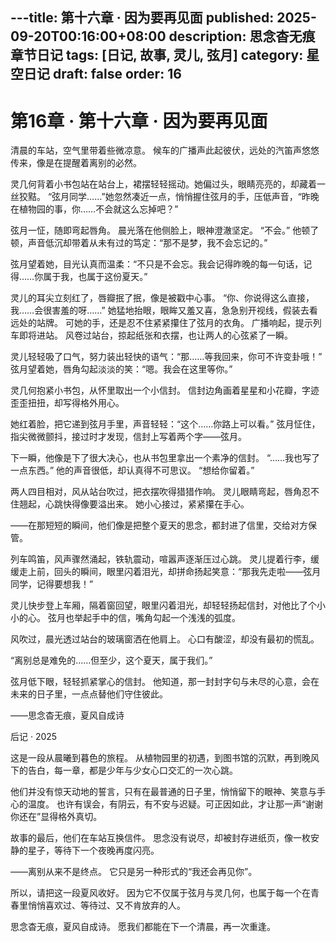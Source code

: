 ---title: 第十六章 · 因为要再见面
published: 2025-09-20T00:16:00+08:00
description: 思念杳无痕章节日记
tags: [日记, 故事, 灵儿, 弦月]
category: 星空日记
draft: false
order: 16
---

# 第16章 · 第十六章 · 因为要再见面

清晨的车站，空气里带着些微凉意。
候车的广播声此起彼伏，远处的汽笛声悠悠传来，像是在提醒着离别的必然。

灵几何背着小书包站在站台上，裙摆轻轻摇动。她偏过头，眼睛亮亮的，却藏着一丝狡黠。
“弦月同学……”她忽然凑近一点，悄悄握住弦月的手，压低声音，“昨晚在植物园的事，你……不会就这么忘掉吧？”

弦月一怔，随即弯起唇角。
晨光落在他侧脸上，眼神澄澈坚定。
“不会。”
他顿了顿，声音低沉却带着从未有过的笃定：“那不是梦，我不会忘记的。”

弦月望着她，目光认真而温柔：“不只是不会忘。我会记得昨晚的每一句话，记得……你属于我，也属于这份夏天。”

灵儿的耳尖立刻红了，唇瓣抿了抿，像是被戳中心事。
“你、你说得这么直接，我……会很害羞的呀……”
她猛地抬眼，眼眸又羞又喜，急急别开视线，假装去看远处的站牌。
可她的手，还是忍不住紧紧攥住了弦月的衣角。
广播响起，提示列车即将进站。
风卷过站台，掠起纸张和衣摆，也让两人的心弦紧了一瞬。

灵儿轻轻吸了口气，努力装出轻快的语气：“那……等我回来，你可不许变卦哦！”
弦月望着她，唇角勾起淡淡的笑：“嗯。我会在这里等你。”

灵几何抱紧小书包，从怀里取出一个小信封。
信封边角画着星星和小花瓣，字迹歪歪扭扭，却写得格外用心。

她红着脸，把它递到弦月手里，声音轻轻：“这个……你路上可以看。”
弦月怔住，指尖微微颤抖，接过时才发现，信封上写着两个字——弦月。

下一瞬，他像是下了很大决心，也从书包里拿出一个素净的信封。
“……我也写了一点东西。”
他的声音很低，却认真得不可思议。
“想给你留着。”

两人四目相对，风从站台吹过，把衣摆吹得猎猎作响。
灵儿眼睛弯起，唇角忍不住翘起，心跳快得像要溢出来。
她小心接过，紧紧攥在手心。

——在那短短的瞬间，他们像是把整个夏天的思念，都封进了信里，交给对方保管。

列车鸣笛，风声骤然涌起，铁轨震动，喧嚣声逐渐压过心跳。
灵儿提着行李，缓缓走上前，回头的瞬间，眼里闪着泪光，却拼命扬起笑意：“那我先走啦——弦月同学，记得要想我！”

灵儿快步登上车厢，隔着窗回望，眼里闪着泪光，却轻轻扬起信封，对他比了个小小的心。
弦月也举起手中的信，嘴角勾起一个浅浅的弧度。

风吹过，晨光透过站台的玻璃窗洒在他肩上。
心口有酸涩，却没有最初的慌乱。

“离别总是难免的……但至少，这个夏天，属于我们。”

弦月低下眼，轻轻抓紧掌心的信封。
他知道，那一封封字句与未尽的心意，会在未来的日子里，一点点替他们守住彼此。

——思念杳无痕，夏风自成诗

后记 · 2025

这是一段从晨曦到暮色的旅程。
从植物园里的初遇，到图书馆的沉默，再到晚风下的告白，每一章，都是少年与少女心口交汇的一次心跳。

他们并没有惊天动地的誓言，只有在最普通的日子里，悄悄留下的眼神、笑意与手心的温度。
也许有误会，有阴云，有不安与迟疑。可正因如此，才让那一声“谢谢你还在”显得格外真切。

故事的最后，他们在车站互换信件。
思念没有说尽，却被封存进纸页，像一枚安静的星子，等待下一个夜晚再度闪亮。

——离别从来不是终点。
它只是另一种形式的“我还会再见你”。

所以，请把这一段夏风收好。
因为它不仅属于弦月与灵几何，也属于每一个在青春里悄悄喜欢过、等待过、又不肯放弃的人。

思念杳无痕，夏风自成诗。
愿我们都能在下一个清晨，再一次重逢。